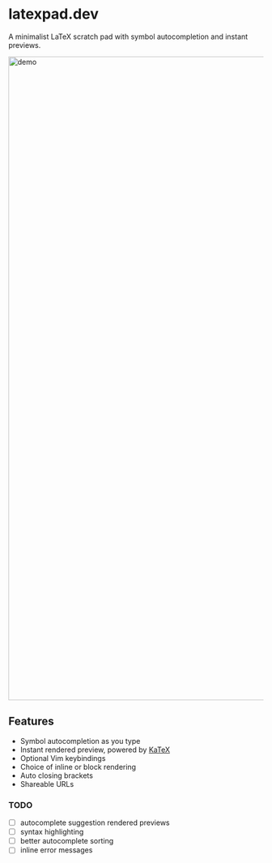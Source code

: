 # latexpad.dev

A minimalist LaTeX scratch pad with symbol autocompletion and instant previews.

<img width="1271" alt="demo" src="https://user-images.githubusercontent.com/7585078/142731594-ad408986-bacc-4740-b0e2-69e8792e3a0c.png">

## Features

-   Symbol autocompletion as you type
-   Instant rendered preview, powered by [KaTeX](https://katex.org)
-   Optional Vim keybindings
-   Choice of inline or block rendering
-   Auto closing brackets
-   Shareable URLs

### TODO

-   [ ] autocomplete suggestion rendered previews
-   [ ] syntax highlighting
-   [ ] better autocomplete sorting
-   [ ] inline error messages
